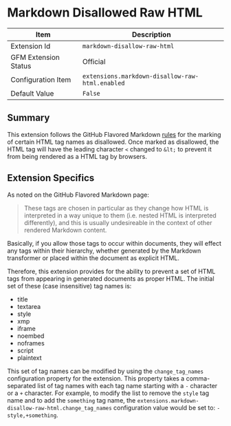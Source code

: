 # Markdown Disallowed Raw HTML

| Item | Description |
| --- | --- |
| Extension Id | `markdown-disallow-raw-html` |
| GFM Extension Status | Official |
| Configuration Item | `extensions.markdown-disallow-raw-html.enabled` |
| Default Value | `False` |

## Summary

This extension follows the GitHub Flavored Markdown
[rules](https://github.github.com/gfm/#disallowed-raw-html-extension-) for the
marking of certain HTML tag names as disallowed.  Once marked as disallowed, the
HTML tag will have the leading character `<` changed to `&lt;` to prevent it from
being rendered as a HTML tag by browsers.

## Extension Specifics

As noted on the GitHub Flavored Markdown page:

> These tags are chosen in particular as they change how HTML is interpreted
> in a way unique to them (i.e. nested HTML is interpreted differently), and
> this is usually undesireable in the context of other rendered Markdown content.

Basically, if you allow those tags to occur within documents, they will effect
any tags within their hierarchy, whether generated by the Markdown transformer
or placed within the document as explicit HTML.

Therefore, this extension provides for the ability to prevent a set of HTML
tags from appearing in generated documents as proper HTML.  The initial
set of these (case insensitive) tag names is:

- title
- textarea
- style
- xmp
- iframe
- noembed
- noframes
- script
- plaintext

This set of tag names can be modified by using the `change_tag_names` configuration
property for the extension.  This property takes a comma-separated list of tag names
with each tag name starting with a `-` character or a `+` character.  For example,
to modify the list to remove the `style` tag name and to add the `something` tag
name, the `extensions.markdown-disallow-raw-html.change_tag_names` configuration
value would be set to: `-style,+something`.
